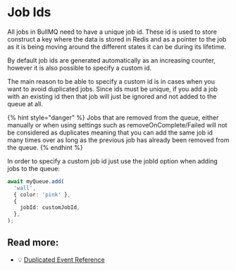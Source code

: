 # Job Ids

All jobs in BullMQ need to have a unique job id. These id is used to store construct a key where the data is stored in Redis and as a pointer to the job as it is being moving around the different states it can be during its lifetime.

By default job ids are generated automatically as an increasing counter, however it is also possible to specify a custom id.

The main reason to be able to specify a custom id is in cases when you want to avoid duplicated jobs. Since ids must be unique, if you add a job with an existing id then that job will just be ignored and not added to the queue at all.

{% hint style="danger" %}
Jobs that are removed from the queue, either manually or when using settings such as removeOnComplete/Failed will not be considered as duplicates meaning that you can add the same job id many times over as long as the previous job has already been removed from the queue.
{% endhint %}

In order to specify a custom job id just use the jobId option when adding jobs to the queue:

```typescript
await myQueue.add(
  'wall',
  { color: 'pink' },
  {
    jobId: customJobId,
  },
);
```

## Read more:

- 💡 [Duplicated Event Reference](https://api.docs.bullmq.io/interfaces/v4.QueueEventsListener.html#duplicated)
